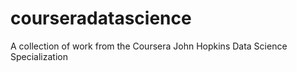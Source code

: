 # courseradatascience
A collection of work from the Coursera John Hopkins Data Science Specialization
